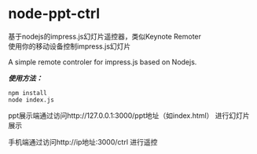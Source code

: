 node-ppt-ctrl
============
基于nodejs的impress.js幻灯片遥控器，类似Keynote Remoter  
使用你的移动设备控制impress.js幻灯片

A simple remote controler for impress.js based on Nodejs.

***使用方法：***  
    
    npm install  
    node index.js

ppt展示端通过访问http://127.0.0.1:3000/ppt地址（如index.html） 进行幻灯片展示  

手机端通过访问http://ip地址:3000/ctrl 进行遥控